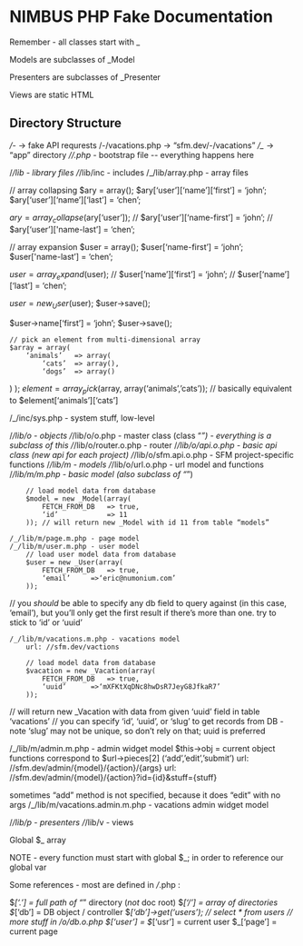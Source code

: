 # NIMBUS PHP Fake Documentation

Remember - all classes start with _

Models are subclasses of _Model

Presenters are subclasses of _Presenter

Views are static HTML

## Directory Structure 

*/-* -> fake API requrests
	/-/vacations.php -> “sfm.dev/-/vacations”
*/_* -> “app” directory
*/_/_.php* - bootstrap file
	-- everything happens here

/_/lib - library files
/_/lib/inc - includes
/_/lib/array.php - array files

// array collapsing
$ary = array();
$ary[‘user’][‘name’][‘first’] = ‘john’;
$ary[‘user’][‘name’][‘last’] = ‘chen’;

$ary = array_collapse($ary[‘user’]);
// $ary[‘user’][‘name-first’] = ‘john’;
// $ary[‘user’]['name-last’] = ‘chen’;

// array expansion
$user = array();
$user[‘name-first’] = ‘john’;
$user['name-last’] = ‘chen’;

$user = array_expand($user);
// $user[‘name’][‘first’] = ‘john’;
// $user[‘name’][‘last’] = ‘chen’;

$user = new _User($user);
$user->save();

$user->name[‘first’] = ‘john’;
$user->save();

	// pick an element from multi-dimensional array
	$array = array(
		‘animals’	=> array(
			‘cats’	=> array(),
			‘dogs’	=> array()
)
);
$element = array_pick($array, array(‘animals’,’cats’));
// basically equivalent to $element[‘animals’][‘cats’]

/_/inc/sys.php - system stuff, low-level

/_/lib/o - objects
	/_/lib/o/o.php - master class (class “_”) - everything is a subclass of this
	/_/lib/o/router.o.php - router
	/_/lib/o/api.o.php - basic api class (new api for each project)
	/_/lib/o/sfm.api.o.php - SFM project-specific functions
/_/lib/m - models
	/_/lib/o/url.o.php - url model and functions
	/_/lib/m/m.php - basic model (also subclass of “_”)

		// load model data from database
		$model = new _Model(array(
			FETCH_FROM_DB	=> true,
			‘id’			=> 11
		)); // will return new _Model with id 11 from table “models”

	/_/lib/m/page.m.php - page model
	/_/lib/m/user.m.php - user model
		// load user model data from database
		$user = new _User(array(
			FETCH_FROM_DB	=> true,
			‘email’		=>‘eric@numonium.com’
		));

// you *should* be able to specify any db field to query against (in this case, ‘email’), but you’ll only get the first result if there’s more than one. try to stick to ‘id’ or ‘uuid’

	/_/lib/m/vacations.m.php - vacations model
		url: //sfm.dev/vactions

		// load model data from database
		$vacation = new _Vacation(array(
			FETCH_FROM_DB	=> true,
			‘uuid’		=>‘mXFKtXqDNc8hwDsR7JeyG8JfkaR7’
		)); 
// will return new _Vacation with data from given ‘uuid’ field in table ‘vacations’
// you can specify ‘id’, ‘uuid’, or ‘slug’ to get records from DB - note ‘slug’ may not be unique, so don’t rely on that; uuid is preferred


/_/lib/m/admin.m.php - admin widget model
	$this->obj = current object
	functions correspond to $url->pieces[2] (‘add’,’edit’,’submit’)
	url: //sfm.dev/admin/{model}/{action}/{args}
	url: //sfm.dev/admin/{model}/{action}?id={id}&stuff={stuff}

sometimes “add” method is not specified, because it does “edit” with no args
	/_/lib/m/vacations.admin.m.php - vacations admin widget model
	
/_/lib/p - presenters
/_/lib/v - views

Global $_ array

NOTE - every function must start with global $_; in order to reference our global var

Some references - most are defined in _/_.php :

$_[‘.’] = full path of “_” directory (*not* doc root)
$_[‘/’] = array of directories
$_[‘db’] = DB object / controller
	$_[‘db’]->get(‘users’); 	// select * from users
	// more stuff  in _/o/db.o.php
$_[‘user’] = $_[‘usr’] = current user
$_[‘page’] = current page

